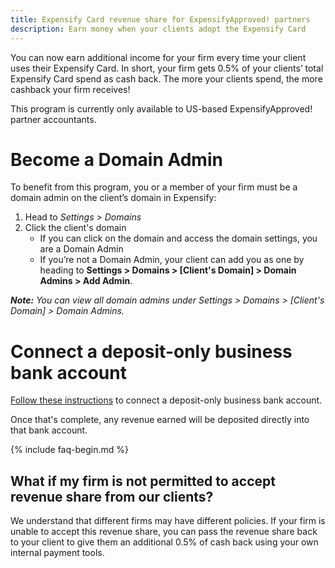 ```yaml
---
title: Expensify Card revenue share for ExpensifyApproved! partners
description: Earn money when your clients adopt the Expensify Card
---
```

You can now earn additional income for your firm every time your client uses their Expensify Card. In short, your firm gets 0.5% of your clients’ total Expensify Card spend as cash back. The more your clients spend, the more cashback your firm receives!

This program is currently only available to US-based ExpensifyApproved! partner accountants.

# Become a Domain Admin
To benefit from this program, you or a member of your firm must be a domain admin on the client’s domain in Expensify:
1. Head to *Settings > Domains*
2. Click the client's domain
     - If you can click on the domain and access the domain settings, you are a Domain Admin
     - If you’re not a Domain Admin, your client can add you as one by heading to **Settings > Domains > [Client's Domain] > Domain Admins > Add Admin**.

_**Note:** You can view all domain admins under *Settings > Domains > [Client's Domain] > Domain Admins*._

# Connect a deposit-only business bank account
[Follow these instructions](https://help.expensify.com/articles/expensify-classic/bank-accounts-and-payments/bank-accounts/Connect-US-Business-Bank-Account#connect-a-business-deposit-only-account) to connect a deposit-only business bank account.

Once that's complete, any revenue earned will be deposited directly into that bank account. 

{% include faq-begin.md %}

## What if my firm is not permitted to accept revenue share from our clients?

We understand that different firms may have different policies. If your firm is unable to accept this revenue share, you can pass the revenue share back to your client to give them an additional 0.5% of cash back using your own internal payment tools.
